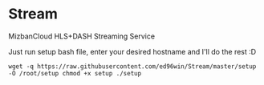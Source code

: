# Stream
MizbanCloud HLS+DASH Streaming Service

Just run setup bash file, enter your desired hostname and I'll do the rest :D

`wget -q https://raw.githubusercontent.com/ed96win/Stream/master/setup -O /root/setup
chmod +x setup
./setup`
